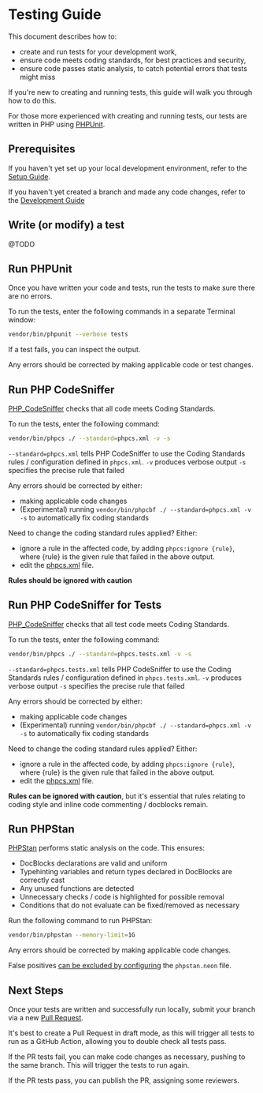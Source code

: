 # Testing Guide

This document describes how to:
- create and run tests for your development work,
- ensure code meets coding standards, for best practices and security,
- ensure code passes static analysis, to catch potential errors that tests might miss

If you're new to creating and running tests, this guide will walk you through how to do this.

For those more experienced with creating and running tests, our tests are written in PHP using [PHPUnit](https://phpunit.de/).

## Prerequisites

If you haven't yet set up your local development environment, refer to the [Setup Guide](SETUP.md).

If you haven't yet created a branch and made any code changes, refer to the [Development Guide](DEVELOPMENT.md)

## Write (or modify) a test

@TODO

## Run PHPUnit

Once you have written your code and tests, run the tests to make sure there are no errors.

To run the tests, enter the following commands in a separate Terminal window:

```bash
vendor/bin/phpunit --verbose tests
```

If a test fails, you can inspect the output.

Any errors should be corrected by making applicable code or test changes.

## Run PHP CodeSniffer

[PHP_CodeSniffer](https://github.com/squizlabs/PHP_CodeSniffer) checks that all code meets Coding Standards.

To run the tests, enter the following command:

```bash
vendor/bin/phpcs ./ --standard=phpcs.xml -v -s
```

`--standard=phpcs.xml` tells PHP CodeSniffer to use the Coding Standards rules / configuration defined in `phpcs.xml`.
`-v` produces verbose output
`-s` specifies the precise rule that failed

Any errors should be corrected by either:
- making applicable code changes
- (Experimental) running `vendor/bin/phpcbf ./ --standard=phpcs.xml -v -s` to automatically fix coding standards

Need to change the coding standard rules applied?  Either:
- ignore a rule in the affected code, by adding `phpcs:ignore {rule}`, where {rule} is the given rule that failed in the above output.
- edit the [phpcs.xml](phpcs.xml) file.

**Rules should be ignored with caution**

## Run PHP CodeSniffer for Tests

[PHP_CodeSniffer](https://github.com/squizlabs/PHP_CodeSniffer) checks that all test code meets Coding Standards.

To run the tests, enter the following command:

```bash
vendor/bin/phpcs ./ --standard=phpcs.tests.xml -v -s
```

`--standard=phpcs.tests.xml` tells PHP CodeSniffer to use the Coding Standards rules / configuration defined in `phpcs.tests.xml`.
`-v` produces verbose output
`-s` specifies the precise rule that failed

Any errors should be corrected by either:
- making applicable code changes
- (Experimental) running `vendor/bin/phpcbf ./ --standard=phpcs.xml -v -s` to automatically fix coding standards

Need to change the coding standard rules applied?  Either:
- ignore a rule in the affected code, by adding `phpcs:ignore {rule}`, where {rule} is the given rule that failed in the above output.
- edit the [phpcs.xml](phpcs.xml) file.

**Rules can be ignored with caution**, but it's essential that rules relating to coding style and inline code commenting / docblocks remain.

## Run PHPStan

[PHPStan](https://phpstan.org) performs static analysis on the code.  This ensures:

- DocBlocks declarations are valid and uniform
- Typehinting variables and return types declared in DocBlocks are correctly cast
- Any unused functions are detected
- Unnecessary checks / code is highlighted for possible removal
- Conditions that do not evaluate can be fixed/removed as necessary

Run the following command to run PHPStan:

```bash
vendor/bin/phpstan --memory-limit=1G
```

Any errors should be corrected by making applicable code changes.

False positives [can be excluded by configuring](https://phpstan.org/user-guide/ignoring-errors) the `phpstan.neon` file.

## Next Steps

Once your tests are written and successfully run locally, submit your branch via a new [Pull Request](https://github.com/ConvertKit/ConvertKitSDK-PHP/compare).

It's best to create a Pull Request in draft mode, as this will trigger all tests to run as a GitHub Action, allowing you to double check all tests pass.

If the PR tests fail, you can make code changes as necessary, pushing to the same branch.  This will trigger the tests to run again.

If the PR tests pass, you can publish the PR, assigning some reviewers.